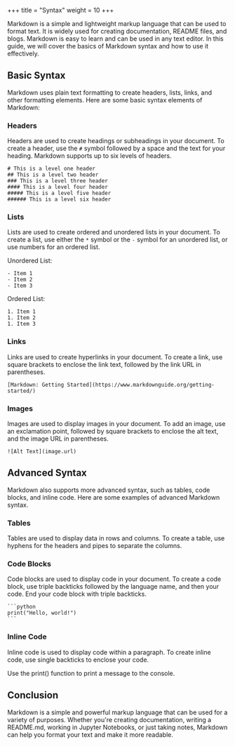+++
title = "Syntax"
weight = 10
+++

Markdown is a simple and lightweight markup language that can be used
to format text.
It is widely used for creating documentation, README files, and blogs.
Markdown is easy to learn and can be used in any text editor.
In this guide, we will cover the basics of Markdown syntax and
how to use it effectively.

## Basic Syntax

Markdown uses plain text formatting to create headers, lists, links, and other formatting elements. Here are some basic syntax elements of Markdown:

### Headers

Headers are used to create headings or subheadings in your document.
To create a header, use the `#` symbol followed by a space and the
text for your heading. Markdown supports up to six levels of headers.

```
# This is a level one header
## This is a level two header
### This is a level three header
#### This is a level four header
##### This is a level five header
###### This is a level six header
```

### Lists

Lists are used to create ordered and unordered lists in your document.
To create a list, use either the `*` symbol or the `-` symbol
for an unordered list, or use numbers for an ordered list.

Unordered List:

```
- Item 1
- Item 2
- Item 3
```

Ordered List:

```
1. Item 1
1. Item 2
1. Item 3
```

### Links

Links are used to create hyperlinks in your document. To create a link,
use square brackets to enclose the link text,
followed by the link URL in parentheses.

```
[Markdown: Getting Started](https://www.markdownguide.org/getting-started/)
```

### Images

Images are used to display images in your document. To add an image,
use an exclamation point, followed by square brackets to enclose the alt text,
and the image URL in parentheses.

```
![Alt Text](image.url)
```

## Advanced Syntax

Markdown also supports more advanced syntax, such as tables, code blocks,
and inline code. Here are some examples of advanced Markdown syntax.

### Tables

Tables are used to display data in rows and columns. To create a table,
use hyphens for the headers and pipes to separate the columns.

### Code Blocks

Code blocks are used to display code in your document. To create a code block,
use triple backticks followed by the language name, and then your code.
End your code block with triple backticks.

<pre><code>```python
print("Hello, world!")
```</code></pre>

### Inline Code

Inline code is used to display code within a paragraph. To create inline code,
use single backticks to enclose your code.

Use the print() function to print a message to the console.

## Conclusion

Markdown is a simple and powerful markup language that can be used for a variety of purposes.
Whether you're creating documentation,
writing a README.md,
working in Jupyter Notebooks,
or just taking notes,
Markdown can help you format your text and make it more readable.
